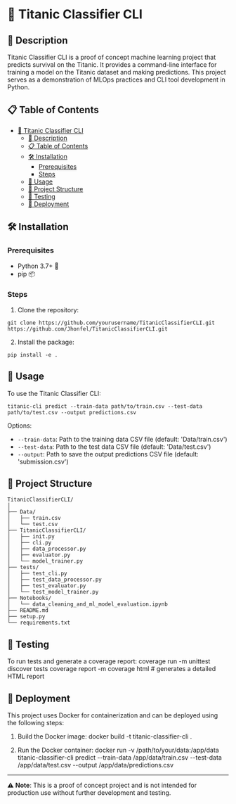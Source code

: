 # 🚢 Titanic Classifier CLI

## 📜 Description
Titanic Classifier CLI is a proof of concept machine learning project that predicts survival on the Titanic. It provides a command-line interface for training a model on the Titanic dataset and making predictions. This project serves as a demonstration of MLOps practices and CLI tool development in Python.

## 📋 Table of Contents
- [🚢 Titanic Classifier CLI](#-titanic-classifier-cli)
  - [📜 Description](#-description)
  - [📋 Table of Contents](#-table-of-contents)
  - [🛠️ Installation](#️-installation)
    - [Prerequisites](#prerequisites)
    - [Steps](#steps)
  - [🚀 Usage](#-usage)
  - [📁 Project Structure](#-project-structure)
  - [🧪 Testing](#-testing)
  - [🚀 Deployment](#-deployment)

## 🛠️ Installation

### Prerequisites
- Python 3.7+ 🐍
- pip 📦

### Steps
1. Clone the repository:
```
git clone https://github.com/yourusername/TitanicClassifierCLI.git
https://github.com/Jhonfel/TitanicClassifierCLI.git
```

2. Install the package:
```
pip install -e .
```

## 🚀 Usage

To use the Titanic Classifier CLI:
```
titanic-cli predict --train-data path/to/train.csv --test-data path/to/test.csv --output predictions.csv
```

Options:
- `--train-data`: Path to the training data CSV file (default: 'Data/train.csv')
- `--test-data`: Path to the test data CSV file (default: 'Data/test.csv')
- `--output`: Path to save the output predictions CSV file (default: 'submission.csv')

## 📁 Project Structure
```
TitanicClassifierCLI/
│
├── Data/
│   ├── train.csv
│   └── test.csv
├── TitanicClassifierCLI/
│   ├── init.py
│   ├── cli.py
│   ├── data_processor.py
│   ├── evaluator.py
│   └── model_trainer.py
├── tests/
│   ├── test_cli.py
│   ├── test_data_processor.py
│   ├── test_evaluator.py
│   └── test_model_trainer.py
├── Notebooks/
│   └── data_cleaning_and_ml_model_evaluation.ipynb
├── README.md
├── setup.py
└── requirements.txt
```

## 🧪 Testing

To run tests and generate a coverage report:
coverage run -m unittest discover tests
coverage report -m
coverage html  # generates a detailed HTML report

## 🚀 Deployment

This project uses Docker for containerization and can be deployed using the following steps:

1. Build the Docker image:
docker build -t titanic-classifier-cli .

2. Run the Docker container:
docker run -v /path/to/your/data:/app/data titanic-classifier-cli predict --train-data /app/data/train.csv --test-data /app/data/test.csv --output /app/data/predictions.csv

---

⚠️ **Note**: This is a proof of concept project and is not intended for production use without further development and testing.
